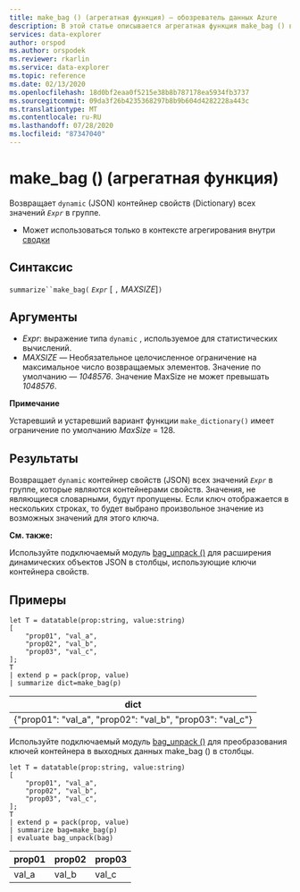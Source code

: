 ```yaml
---
title: make_bag () (агрегатная функция) — обозреватель данных Azure
description: В этой статье описывается агрегатная функция make_bag () в обозреватель данных Azure.
services: data-explorer
author: orspod
ms.author: orspodek
ms.reviewer: rkarlin
ms.service: data-explorer
ms.topic: reference
ms.date: 02/13/2020
ms.openlocfilehash: 18d0bf2eaa0f5215e38b8b787178ea5934fb3737
ms.sourcegitcommit: 09da3f26b4235368297b8b9b604d4282228a443c
ms.translationtype: MT
ms.contentlocale: ru-RU
ms.lasthandoff: 07/28/2020
ms.locfileid: "87347040"
---
```

# <a name="make_bag-aggregation-function"></a>make_bag () (агрегатная функция)

Возвращает `dynamic` (JSON) контейнер свойств (Dictionary) всех значений *`Expr`* в группе.

* Может использоваться только в контексте агрегирования внутри [сводки](summarizeoperator.md)

## <a name="syntax"></a>Синтаксис

`summarize``make_bag(` *`Expr`* [ `,` *MAXSIZE*]`)`

## <a name="arguments"></a>Аргументы

* *Expr*: выражение типа `dynamic` , используемое для статистических вычислений.
* *MAXSIZE* — Необязательное целочисленное ограничение на максимальное число возвращаемых элементов. Значение по умолчанию — *1048576*. Значение MaxSize не может превышать *1048576*.

**Примечание**

Устаревший и устаревший вариант функции `make_dictionary()` имеет ограничение по умолчанию *MaxSize* = 128.

## <a name="returns"></a>Результаты

Возвращает `dynamic` контейнер свойств (JSON) всех значений *`Expr`* в группе, которые являются контейнерами свойств.
Значения, не являющиеся словарными, будут пропущены.
Если ключ отображается в нескольких строках, то будет выбрано произвольное значение из возможных значений для этого ключа.

**См. также:**

Используйте подключаемый модуль [bag_unpack ()](bag-unpackplugin.md) для расширения динамических объектов JSON в столбцы, использующие ключи контейнера свойств. 

## <a name="examples"></a>Примеры

```kusto
let T = datatable(prop:string, value:string)
[
    "prop01", "val_a",
    "prop02", "val_b",
    "prop03", "val_c",
];
T
| extend p = pack(prop, value)
| summarize dict=make_bag(p)

```

|dict|
|----|
|{"prop01": "val_a", "prop02": "val_b", "prop03": "val_c"} |

Используйте подключаемый модуль [bag_unpack ()](bag-unpackplugin.md) для преобразования ключей контейнера в выходных данных make_bag () в столбцы. 

```kusto
let T = datatable(prop:string, value:string)
[
    "prop01", "val_a",
    "prop02", "val_b",
    "prop03", "val_c",
];
T
| extend p = pack(prop, value)
| summarize bag=make_bag(p)
| evaluate bag_unpack(bag) 

```

|prop01|prop02|prop03|
|---|---|---|
|val_a|val_b|val_c|
